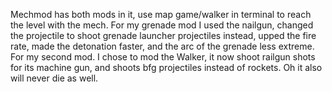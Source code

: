 Mechmod has both mods in it, use map game/walker in terminal to reach the level with the mech. 
For my grenade mod I used the nailgun, changed the projectile to shoot grenade launcher projectiles instead, upped the fire rate, made the detonation faster, and the arc of the grenade less extreme. 
For my second mod. I chose to mod the Walker, it now shoot railgun shots for its machine gun, and shoots bfg projectiles instead of rockets. Oh it also will never die as well. 
